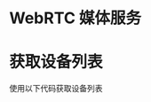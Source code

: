# WebRTC 媒体服务

# 获取设备列表

使用以下代码获取设备列表
<ChooseUserMedia></ChooseUserMedia>

<script lang="ts" setup>
    import ChooseUserMedia from '@/views/webrtc/03ChooseUserMedia.vue';
</script>
